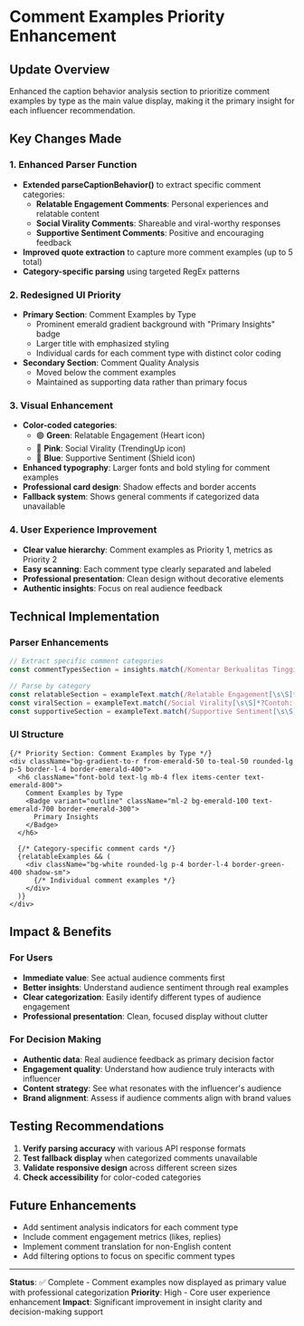# Comment Examples Priority Enhancement

## Update Overview
Enhanced the caption behavior analysis section to prioritize comment examples by type as the main value display, making it the primary insight for each influencer recommendation.

## Key Changes Made

### 1. Enhanced Parser Function
- **Extended parseCaptionBehavior()** to extract specific comment categories:
  - **Relatable Engagement Comments**: Personal experiences and relatable content
  - **Social Virality Comments**: Shareable and viral-worthy responses  
  - **Supportive Sentiment Comments**: Positive and encouraging feedback
- **Improved quote extraction** to capture more comment examples (up to 5 total)
- **Category-specific parsing** using targeted RegEx patterns

### 2. Redesigned UI Priority
- **Primary Section**: Comment Examples by Type 
  - Prominent emerald gradient background with "Primary Insights" badge
  - Larger title with emphasized styling
  - Individual cards for each comment type with distinct color coding
- **Secondary Section**: Comment Quality Analysis
  - Moved below the comment examples
  - Maintained as supporting data rather than primary focus

### 3. Visual Enhancement
- **Color-coded categories**:
  - 🟢 **Green**: Relatable Engagement (Heart icon)
  - 🌸 **Pink**: Social Virality (TrendingUp icon)  
  - 🔵 **Blue**: Supportive Sentiment (Shield icon)
- **Enhanced typography**: Larger fonts and bold styling for comment examples
- **Professional card design**: Shadow effects and border accents
- **Fallback system**: Shows general comments if categorized data unavailable

### 4. User Experience Improvement
- **Clear value hierarchy**: Comment examples as Priority 1, metrics as Priority 2
- **Easy scanning**: Each comment type clearly separated and labeled
- **Professional presentation**: Clean design without decorative elements
- **Authentic insights**: Focus on real audience feedback

## Technical Implementation

### Parser Enhancements
```typescript
// Extract specific comment categories
const commentTypesSection = insights.match(/Komentar Berkualitas Tinggi yang Mewakili Audiens([\s\S]*?)(?=📢|Caption Behavior|$)/)

// Parse by category
const relatableSection = exampleText.match(/Relatable Engagement[\s\S]*?Contoh:([\s\S]*?)(?=🔹|📢|$)/)
const viralSection = exampleText.match(/Social Virality[\s\S]*?Contoh:([\s\S]*?)(?=🔹|📢|$)/)
const supportiveSection = exampleText.match(/Supportive Sentiment[\s\S]*?Contoh:([\s\S]*?)(?=🔹|📢|$)/)
```

### UI Structure
```tsx
{/* Priority Section: Comment Examples by Type */}
<div className="bg-gradient-to-r from-emerald-50 to-teal-50 rounded-lg p-5 border-l-4 border-emerald-400">
  <h6 className="font-bold text-lg mb-4 flex items-center text-emerald-800">
    Comment Examples by Type
    <Badge variant="outline" className="ml-2 bg-emerald-100 text-emerald-700 border-emerald-300">
      Primary Insights
    </Badge>
  </h6>
  
  {/* Category-specific comment cards */}
  {relatableExamples && (
    <div className="bg-white rounded-lg p-4 border-l-4 border-green-400 shadow-sm">
      {/* Individual comment examples */}
    </div>
  )}
</div>
```

## Impact & Benefits

### For Users
- **Immediate value**: See actual audience comments first
- **Better insights**: Understand audience sentiment through real examples
- **Clear categorization**: Easily identify different types of audience engagement
- **Professional presentation**: Clean, focused display without clutter

### For Decision Making
- **Authentic data**: Real audience feedback as primary decision factor
- **Engagement quality**: Understand how audience truly interacts with influencer
- **Content strategy**: See what resonates with the influencer's audience
- **Brand alignment**: Assess if audience comments align with brand values

## Testing Recommendations
1. **Verify parsing accuracy** with various API response formats
2. **Test fallback display** when categorized comments unavailable
3. **Validate responsive design** across different screen sizes
4. **Check accessibility** for color-coded categories

## Future Enhancements
- Add sentiment analysis indicators for each comment type
- Include comment engagement metrics (likes, replies)
- Implement comment translation for non-English content
- Add filtering options to focus on specific comment types

---
**Status**: ✅ Complete - Comment examples now displayed as primary value with professional categorization
**Priority**: High - Core user experience enhancement
**Impact**: Significant improvement in insight clarity and decision-making support

